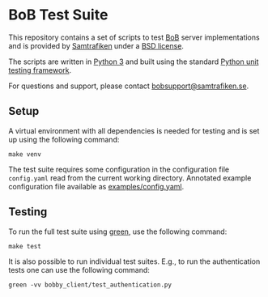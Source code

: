 # BoB Test Suite

This repository contains a set of scripts to test [BoB](http://http://bob.samtrafiken.se/) server implementations and is provided by [Samtrafiken](https://samtrafiken.se/) under a [BSD license](LICENSE).

The scripts are written in [Python 3](https://www.python.org/) and built using the standard [Python unit testing framework](https://docs.python.org/3/library/unittest.html).

For questions and support, please contact [bobsupport@samtrafiken.se](mailto:bobsupport@samtrafiken.se).


## Setup

A virtual environment with all dependencies is needed for testing and is set up using the following command:

    make venv

The test suite requires some configuration in the configuration file ``config.yaml`` read from the current working directory. Annotated example configuration file available as [examples/config.yaml](examples/config.yaml).


## Testing

To run the full test suite using [green](https://github.com/CleanCut/green), use the following command:

    make test

It is also possible to run individual test suites. E.g., to run the authentication tests one can use the following command:

    green -vv bobby_client/test_authentication.py
